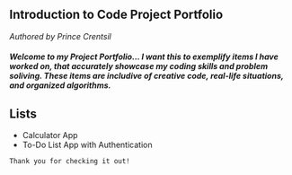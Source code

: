 ## Introduction to Code Project Portfolio 

*Authored by Prince Crentsil*

##### Welcome to my Project Portfolio... I want this to exemplify items I have worked on, that accurately showcase my coding skills and problem soliving. These items are includive of creative code, real-life situations, and organized algorithms.

## Lists

+ Calculator App
+ To-Do List App with Authentication


```
Thank you for checking it out!
```

